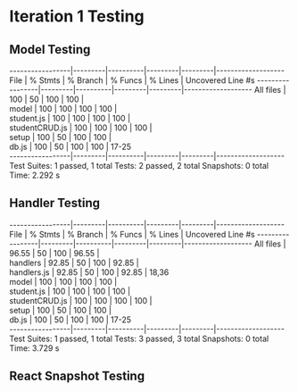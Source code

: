 # Iteration 1 Testing
## Model Testing
-----------------|---------|----------|---------|---------|-------------------
File             | % Stmts | % Branch | % Funcs | % Lines | Uncovered Line #s 
-----------------|---------|----------|---------|---------|-------------------
All files        |     100 |       50 |     100 |     100 |                   
 model           |     100 |      100 |     100 |     100 |                   
  student.js     |     100 |      100 |     100 |     100 |                   
  studentCRUD.js |     100 |      100 |     100 |     100 |                   
 setup           |     100 |       50 |     100 |     100 |                   
  db.js          |     100 |       50 |     100 |     100 | 17-25             
-----------------|---------|----------|---------|---------|-------------------
Test Suites: 1 passed, 1 total
Tests:       2 passed, 2 total
Snapshots:   0 total
Time:        2.292 s
## Handler Testing
-----------------|---------|----------|---------|---------|-------------------
File             | % Stmts | % Branch | % Funcs | % Lines | Uncovered Line #s 
-----------------|---------|----------|---------|---------|-------------------
All files        |   96.55 |       50 |     100 |   96.55 |                   
 handlers        |   92.85 |       50 |     100 |   92.85 |                   
  handlers.js    |   92.85 |       50 |     100 |   92.85 | 18,36             
 model           |     100 |      100 |     100 |     100 |                   
  student.js     |     100 |      100 |     100 |     100 |                   
  studentCRUD.js |     100 |      100 |     100 |     100 |                   
 setup           |     100 |       50 |     100 |     100 |                   
  db.js          |     100 |       50 |     100 |     100 | 17-25             
-----------------|---------|----------|---------|---------|-------------------
Test Suites: 1 passed, 1 total
Tests:       3 passed, 3 total
Snapshots:   0 total
Time:        3.729 s
## React Snapshot Testing
